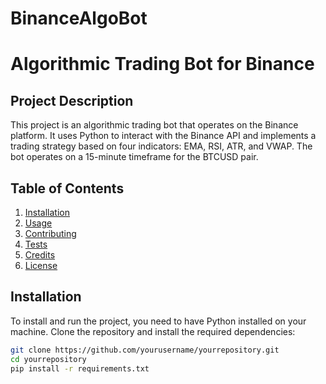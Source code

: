# BinanceAlgoBot
# Algorithmic Trading Bot for Binance

## Project Description

This project is an algorithmic trading bot that operates on the Binance platform. It uses Python to interact with the Binance API and implements a trading strategy based on four indicators: EMA, RSI, ATR, and VWAP. The bot operates on a 15-minute timeframe for the BTCUSD pair.

## Table of Contents

1. [Installation](#installation)
2. [Usage](#usage)
3. [Contributing](#contributing)
4. [Tests](#tests)
5. [Credits](#credits)
6. [License](#license)

## Installation

To install and run the project, you need to have Python installed on your machine. Clone the repository and install the required dependencies:

```bash
git clone https://github.com/yourusername/yourrepository.git
cd yourrepository
pip install -r requirements.txt
